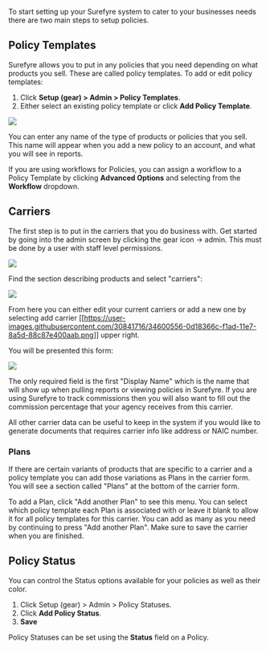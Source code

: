 To start setting up your Surefyre system to cater to your businesses needs there are two main steps to setup policies.

## Policy Templates

Surefyre allows you to put in any policies that you need depending on what products you sell. These are called policy templates. To add or edit policy templates:

1. Click **Setup (gear) > Admin > Policy Templates**.
1. Either select an existing policy template or click **Add Policy Template**.

![](https://user-images.githubusercontent.com/30841716/34600927-b00e7484-f1ae-11e7-857f-334cb409f73b.png)

You can enter any name of the type of products or policies that you sell. This name will appear when you add a new policy to an account, and what you will see in reports.

If you are using workflows for Policies, you can assign a workflow to a Policy Template by clicking **Advanced Options** and selecting from the **Workflow** dropdown. 

## Carriers
The first step is to put in the carriers that you do business with. Get started by going into the admin screen by clicking the gear icon -> admin. This must be done by a user with staff level permissions.

![](https://user-images.githubusercontent.com/30841716/34600502-b6826480-f1ac-11e7-8abd-50eedff31861.png)

Find the section describing products and select "carriers":

![](https://user-images.githubusercontent.com/30841716/34600544-f38a7e6c-f1ac-11e7-932d-6ce4a875b4d6.png)

From here you can either edit your current carriers or add a new one by selecting add carrier [[https://user-images.githubusercontent.com/30841716/34600556-0d18366c-f1ad-11e7-8a5d-88c87e400aab.png]] upper right.

You will be presented this form:

![](https://user-images.githubusercontent.com/30841716/34600585-2e4233ce-f1ad-11e7-8b6a-485ec5d9ba9a.png)

The only required field is the first "Display Name" which is the name that will show up when pulling reports or viewing policies in Surefyre. If you are using Surefyre to track commissions then you will also want to fill out the commission percentage that your agency receives from this carrier.

All other carrier data can be useful to keep in the system if you would like to generate documents that requires carrier info like address or NAIC number.

### Plans
If there are certain variants of products that are specific to a carrier and a policy template you can add those variations as Plans in the carrier form. You will see a section called "Plans" at the bottom of the carrier form.

To add a Plan, click "Add another Plan" to see this menu. You can select which policy template each Plan is associated with or leave it blank to allow it for all policy templates for this carrier. You can add as many as you need by continuing to press "Add another Plan". Make sure to save the carrier when you are finished.

## Policy Status
You can control the Status options available for your policies as well as their color.

1. Click Setup (gear) > Admin > Policy Statuses.
1. Click **Add Policy Status**.
1. **Save**

Policy Statuses can be set using the **Status** field on a Policy.
